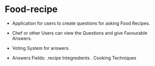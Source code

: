 # Food-recipe

- Application for users to create questions for asking Food Recipes.
- Chef or other Users can view the Questions and give Favourable Answers. 
- Voting System for answers. 

- Answers Fields: 
      .recipe Integredients
      . Cooking Techniques
      
